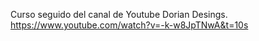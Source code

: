 Curso seguido del canal de Youtube Dorian Desings. 
https://www.youtube.com/watch?v=-k-w8JpTNwA&t=10s
